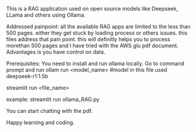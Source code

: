 This is a RAG application used on open source models like Deepseek, LLama and others using Ollama.

Addressed painpoint: all the available RAG apps are limited to the less than 500 pages. either they get stuck by loading process or others issues. 
this files address that pain point. this will definitly helps you to process morethan 500 pages and I have tried with the AWS glu pdf document.   
Advantages is you have control on data. 

Prerequisites:
You need to install and run ollama locally. 
Go to command prompt and run ollam run <model_name> #model in this file used deepseek-r1:1.5b

streamlit run <file_name>

example:
streamlit run ollama_RAG.py

You can start chatting with the pdf. 

Happy learning and coding.
